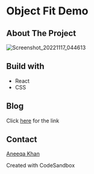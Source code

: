 # Object Fit Demo

## About The Project
![Screenshot_20221117_044613](https://user-images.githubusercontent.com/38748274/202438291-118652a8-9388-4881-88e8-9bed3e50716e.png)

## Build with
- React
- CSS

## Blog 
Click [here](https://dev.to/aneeqakhan/what-does-object-fit-property-do-pg0) for the link

## Contact
[Aneeqa Khan](https://twitter.com/Aneeqa_Khan25)

Created with CodeSandbox
